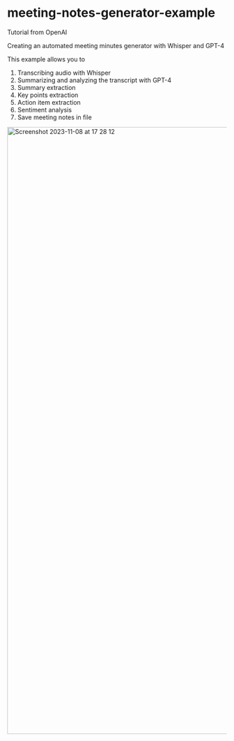 # meeting-notes-generator-example

Tutorial from OpenAI 

Creating an automated meeting minutes generator with Whisper and GPT-4

This example allows you to 
1. Transcribing audio with Whisper
2. Summarizing and analyzing the transcript with GPT-4
3. Summary extraction
4. Key points extraction
5. Action item extraction
6. Sentiment analysis
7. Save meeting notes in file

<img width="1392" alt="Screenshot 2023-11-08 at 17 28 12" src="https://github.com/nerohoop/meeting-notes-generator-example/assets/1198673/f9dfe9a6-57be-487c-b028-c3f37a4f592c">
